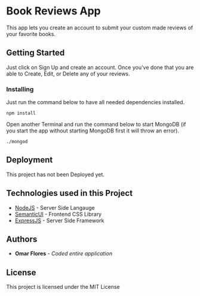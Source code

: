 # Book Reviews App

This app lets you create an account to submit your custom made reviews of your favorite books.

## Getting Started

Just click on Sign Up and create an account. Once you've done that you are able to Create, Edit, or Delete any of your reviews.

### Installing

Just run the command below to have all needed dependencies installed.

```
npm install
```

Open another Terminal and run the command below to start MongoDB (if you start the app without starting MongoDB first it will throw an error).

```
./mongod
```

## Deployment

This project has not been Deployed yet.

## Technologies used in this Project

* [NodeJS](https://nodejs.org/en/) - Server Side Langauge
* [SemanticUI](https://semantic-ui.com/) - Frontend CSS Library
* [ExpressJS](https://expressjs.com/) - Server Side Framework


## Authors

* **Omar Flores** - *Coded entire application* 

## License

This project is licensed under the MIT License 
